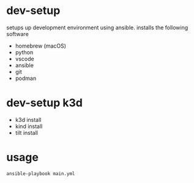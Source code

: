# dev-setup
setups up development environment using ansible. installs the following software
- homebrew (macOS) 
- python
- vscode
- ansible  
- git
- podman  

# dev-setup k3d 
- k3d install
- kind install
- tilt install 

# usage 

```
ansible-playbook main.yml 
